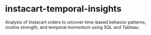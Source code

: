 # instacart-temporal-insights
Analysis of Instacart orders to uncover time-based behavior patterns, routine strength, and temporal momentum using SQL and Tableau.
